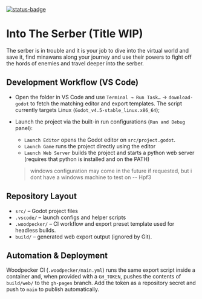 [![status-badge](https://woodpecker.riftwalkerdev.com/api/badges/5/status.svg)](https://woodpecker.riftwalkerdev.com/repos/5)
# Into The Serber (Title WIP)

The serber is in trouble and it is your job to dive into the virtual world and save it, find minawans along your journey and use their powers to fight off the hords of enemies and travel deeper into the serber.

## Development Workflow (VS Code)
- Open the folder in VS Code and use `Terminal → Run Task…` → `download-godot` to fetch the matching editor and export templates. The script currently targets Linux (`Godot_v4.5-stable_linux.x86_64`);
- Launch the project via the built-in run configurations (`Run and Debug` panel):
  - `Launch Editor` opens the Godot editor on `src/project.godot`.
  - `Launch Game` runs the project directly using the editor
  - `Launch Web Server` builds the project and starts a python web server (requires that python is installed and on the PATH)


  >windows configuration may come in the future if requested, but i dont have a windows machine to test on
  > -- Hpf3

## Repository Layout
- `src/` – Godot project files
- `.vscode/` – launch configs and helper scripts
- `.woodpecker/` – CI workflow and export preset template used for headless builds.
- `build/` – generated web export output (ignored by Git).

## Automation & Deployment
Woodpecker CI (`.woodpecker/main.yml`) runs the same export script inside a container and, when provided with a `GH_TOKEN`, pushes the contents of `build/web/` to the `gh-pages` branch. Add the token as a repository secret and push to `main` to publish automatically.
